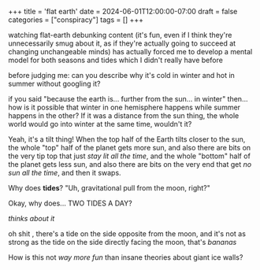 +++
title = 'flat earth'
date = 2024-06-01T12:00:00-07:00
draft = false
categories = ["conspiracy"]
tags = []
+++

watching flat-earth debunking content (it's fun, even if I think they're unnecessarily smug about it, as if they're actually going to succeed at changing unchangeable minds) has actually forced me to develop a mental model for both seasons and tides which I didn't really have before

before judging me: can you describe why it's cold in winter and hot in summer without googling it?

if you said "because the earth is... further from the sun... in winter" then... how is it possible that winter in one hemisphere happens while
summer happens in the other? If it was a distance from the sun thing, the whole world would go into winter at the same time, wouldn't it?

Yeah, it's a tilt thing! When the top half of the Earth tilts closer to the sun, the whole "top" half of the planet gets more sun, and also there are bits on the very tip top that just _stay lit all the time_, and the whole "bottom" half of the planet gets less sun, and also there are bits on the very end that get _no sun all the time_, and then it swaps.

Why does **tides**? "Uh, gravitational pull from the moon, right?"

Okay, why does... TWO TIDES A DAY?

*thinks about it*

oh shit , there's a tide on the side opposite from the moon, and it's not as strong as the tide on the side directly facing the moon, that's _bananas_

How is this not _way more fun_ than insane theories about giant ice walls?
